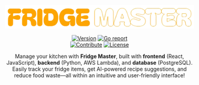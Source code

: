 <!-- Logo and website link -->
<div align="center">

[![Fridge Master Logo](src/assets/logo_readme.png)](https://www.thefridgemaster.com)


[![Version](https://img.shields.io/badge/Version-1.0.0-blue)](https://github.com/DolphinDevs/FridgeMaster)
[![Go report](https://img.shields.io/badge/Status-Stable-green)](https://github.com/DolphinDevs/FridgeMaster)<br>
[![Contribute](https://img.shields.io/badge/Contribute-Welcome-yellow)](https://github.com/DolphinDevs/FridgeMaster#contributing)
[![License](https://img.shields.io/badge/License-All%20Rights%20Reserved-red)](https://github.com/DolphinDevs/FridgeMaster#license)


Manage your kitchen with **Fridge Master**, built with **frontend** (React, JavaScript), **backend** (Python, AWS Lambda), and **database** (PostgreSQL). Easily track your fridge items, get AI-powered recipe suggestions, and reduce food waste—all within an intuitive and user-friendly interface!


</div>
